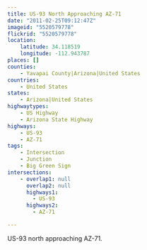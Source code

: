 ```yaml
---
title: US-93 North Approaching AZ-71
date: "2011-02-25T09:12:47Z"
imageid: "5520579778"
flickrid: "5520579778"
location:
    latitude: 34.118519
    longitude: -112.943787
places: []
counties:
    - Yavapai County|Arizona|United States
countries:
    - United States
states:
    - Arizona|United States
highwaytypes:
    - US Highway
    - Arizona State Highway
highways:
    - US-93
    - AZ-71
tags:
    - Intersection
    - Junction
    - Big Green Sign
intersections:
    - overlap1: null
      overlap2: null
      highways1:
        - US-93
      highways2:
        - AZ-71

---
```

US-93 north approaching AZ-71.